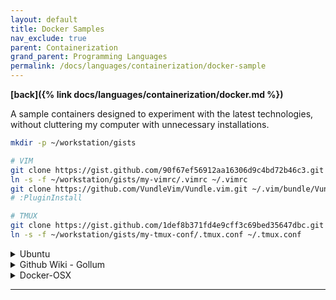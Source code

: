 ```yaml
---
layout: default
title: Docker Samples
nav_exclude: true
parent: Containerization
grand_parent: Programming Languages
permalink: /docs/languages/containerization/docker-sample
---
```


__[back]({% link docs/languages/containerization/docker.md %})__

A sample containers designed to experiment with the latest technologies,
without cluttering my computer with unnecessary installations.

```bash
mkdir -p ~/workstation/gists

# VIM
git clone https://gist.github.com/90f67ef56912aa16306d9c4bd72b46c3.git ~/workstation/gists/my-vimrc
ln -s -f ~/workstation/gists/my-vimrc/.vimrc ~/.vimrc
git clone https://github.com/VundleVim/Vundle.vim.git ~/.vim/bundle/Vundle.vim
# :PluginInstall

# TMUX
git clone https://gist.github.com/1def8b371fd4e9cff3c69bed35647dbc.git ~/workstation/gists/my-tmux-conf
ln -s -f ~/workstation/gists/my-tmux-conf/.tmux.conf ~/.tmux.conf
```

<details markdown="block">
  <summary>
    Ubuntu
  </summary>

A Linux Docker container designed to experiment with the latest technologies,
without cluttering my computer with unnecessary installations.

```bash
# a docker for playing with new linux tools
# https://hub.docker.com/_/ubuntu
# $> docker image ls
#
# $> mkdir -p ~/Downloads/temp
docker run \
  --name linux-learning --rm \
  --mount src=`realpath ~/Downloads/temp`,target=/home/local,type=bind \
  --workdir /home/local \
  -it ubuntu:22.04 bash
  #
  # --mount src=`pwd`,target=/home/local,type=bind \
```

```sh
apt-get update
apt-get upgrade
apt-get install -y curl wget git vim

# gvm
# https://github.com/moovweb/gvm
apt-get install bison
apt-get install -y bsdmainutils binutils gcc make
bash < <(curl -s -S -L https://raw.githubusercontent.com/moovweb/gvm/master/binscripts/gvm-installer)
# Please restart your terminal session or to get started right away run
#  `source /root/.gvm/scripts/gvm`
#
# GVM USAGE
# gvm listall
# gvm install go1.22.1 -B
# gvm use go1.22.1
# gvm list

# pyenv
# Simple Python version management
# https://github.com/pyenv/pyenv
apt-get install -y zlib1g-dev
apt-get install -y make build-essential libssl-dev zlib1g-dev libbz2-dev libreadline-dev libsqlite3-dev wget curl llvm libncurses5-dev libncursesw5-dev xz-utils tk-dev libffi-dev liblzma-dev git 
curl https://pyenv.run | bash
# Load pyenv-virtualenv
#  `export PYENV_ROOT="$HOME/.pyenv"`
#  `[[ -d $PYENV_ROOT/bin ]] && export PATH="$PYENV_ROOT/bin:$PATH"`
#  `eval "$(pyenv init -)"`
#
# PYENV USAGE
# pyenv install --list
# pyenv install -v 3.10.10
# pyenv install -v 3.12.2
# pyenv local 3.12.2
# pyenv versions

# nvm
# Node Version Manager - POSIX-compliant bash script to manage multiple active node.js versions
# https://github.com/nvm-sh/nvm
curl -o- https://raw.githubusercontent.com/nvm-sh/nvm/v0.39.7/install.sh | bash
# start using nvm or run the following to use it now
#  `export NVM_DIR="$HOME/.nvm"`
#  `[ -s "$NVM_DIR/nvm.sh" ] && \. "$NVM_DIR/nvm.sh"  # This loads nvm`
#  `[ -s "$NVM_DIR/bash_completion" ] && \. "$NVM_DIR/bash_completion"  # This loads nvm bash_completion`
#
# NVM USAGE
# nvm ls-remote
# nvm install v21.7.1
# nvm use v21.7.1
```

----
<br/>
<!-- Ubuntu -->
</details>

<details markdown="block">
  <summary>
    Github Wiki - Gollum
  </summary>

```bash
# https://github.com/gollum/gollum/wiki/Gollum-via-Docker
# https://github.com/gollum/gollum
# tells Docker to use the current working directory as the git repository you want to serve your wiki from
docker run \
  --name gh-wiki --rm \
  -p 4567:4567 \
  -v $(pwd):/wiki \
  gollumwiki/gollum:v5.3.0

docker stop gh-wiki
```

----
<br/>
<!-- Github Wiki - Gollum -->
</details>


<details markdown="block">
  <summary>
    Docker-OSX
  </summary>

Run macOS VM in a Docker! Run near native OSX-KVM in Docker! X11 Forwarding! CI/CD for OS X Security Research! Docker mac Containers.
- [Docker-OSX github](https://github.com/sickcodes/Docker-OSX)
  - _https://github.com/sickcodes/Docker-OSX_
- [Docker HUB](https://hub.docker.com/r/sickcodes/docker-osx)
  - _https://hub.docker.com/r/sickcodes/docker-osx_

----
<br/>
<!-- Docker-OSX -->
</details>

---

[^1]: [...](...)
